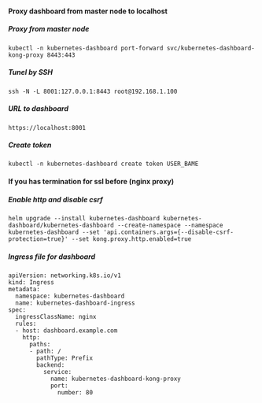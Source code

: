 
#### Proxy dashboard from master node to localhost
##### Proxy from master node
```
kubectl -n kubernetes-dashboard port-forward svc/kubernetes-dashboard-kong-proxy 8443:443
```
##### Tunel by SSH
```
ssh -N -L 8001:127.0.0.1:8443 root@192.168.1.100
```
##### URL to dashboard
```
https://localhost:8001
```

##### Create token
```
kubectl -n kubernetes-dashboard create token USER_BAME
```

#### If you has termination for ssl before (nginx proxy)
##### Enable http and disable csrf
```
helm upgrade --install kubernetes-dashboard kubernetes-dashboard/kubernetes-dashboard --create-namespace --namespace kubernetes-dashboard --set 'api.containers.args={--disable-csrf-protection=true}' --set kong.proxy.http.enabled=true
```

##### Ingress file for dashboard
```
apiVersion: networking.k8s.io/v1
kind: Ingress
metadata:
  namespace: kubernetes-dashboard
  name: kubernetes-dashboard-ingress
spec:
  ingressClassName: nginx
  rules:
  - host: dashboard.example.com
    http:
      paths:
      - path: /
        pathType: Prefix
        backend:
          service:
            name: kubernetes-dashboard-kong-proxy
            port:
              number: 80
```
